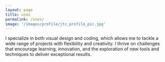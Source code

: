 ```yaml
---
layout: page
title: uses
permalink: /uses/
image: '/images/profile/jtc_profile_pic.jpg'
---
```


I specialize in both visual design and coding, which allows me to tackle a wide range of projects with flexibility and creativity. I thrive on challenges that encourage learning, innovation, and the exploration of new tools and techniques to deliver exceptional results.
